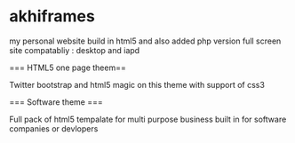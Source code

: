 akhiframes
==========

my personal website build in html5 and also added php version full screen site 
compatabliy : desktop and iapd 

=== HTML5 one page theem==

Twitter bootstrap and html5 magic on this theme with support of css3 

=== Software theme ===

Full pack of html5 tempalate for multi purpose business built in for software companies or devlopers 
